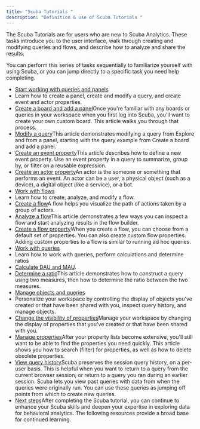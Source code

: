 ```yaml
---
title: "Scuba Tutorials "
description: "Definition & use of Scuba Tutorials "
---
```


The Scuba Tutorials are for users who are new to Scuba Analytics. These tasks introduce you to the user interface, walk through creating and modifying queries and flows, and describe how to analyze and share the results.

You can perform this series of tasks sequentially to familiarize yourself with using Scuba, or you can jump directly to a specific task you need help completing.

- [Start working with queries and panels](/measure_iq/create-a-board-with-queries-panels)
- Learn how to create a panel, create and modify a query, and create event and actor properties.
- [Create a board and add a panel](/measure_iq/create-a-board-with-queries-panels)Once you're familiar with any boards or queries in your workspace when you first log into Scuba, you'll want to create your own custom board. This article walks you through that process.
- [Modify a query](/measure_iq/modify-a-query)This article demonstrates modifying a query from Explore and from a panel, starting with the query example from Create a board and add a panel.
- [Create an event property](/measure_iq/create-an-event-property)This article describes how to define a new event property. Use an event property in a query to summarize, group by, or filter on a reusable expression.
- [Create an actor property](/measure_iq/create-an-actor-property)An actor is the someone or something that performs an event. An actor can be a user, a physical object (such as a device), a digital object (like a service), or a bot.
- [Work with flows](/measure_iq/work-with-flows)
- Learn how to create, analyze, and modify a flow.
- [Create a flow](/measure_iq/work-with-flows/create-a-flow)A flow helps you visualize the path of actions taken by a group of actors.
- [Analyze a flow](/measure_iq/work-with-flows/analyze-a-flow)This article demonstrates a few ways you can inspect a flow and start analyzing results in the flow builder.
- [Create a flow property](/measure_iq/work-with-flows/create-a-flow-property)When you create a flow, you can choose from a default set of properties. You can also create custom flow properties. Adding custom properties to a flow is similar to running ad hoc queries.
- [Work with queries](/measure_iq/work-with-queries)
- Learn how to work with queries, perform calculations and determine ratios
- [Calculate DAU and MAU](/measure_iq/work-with-queries/calculate-dau-and-mau).
- [Determine a ratio](/measure_iq/work-with-queries/determine-a-ratio)This article demonstrates how to construct a query using two measures, then how to determine the ratio between the two measures.
- [Manage objects and queries](/measure_iq/manage-objects-and-queries)
- Personalize your workspace by controlling the display of objects you've created or that have been shared with you, inspect query history, and manage objects.
- [Change the visibility of properties](/measure_iq/manage-objects-and-queries/change-the-visibility-of-properties)Manage your workspace by changing the display of properties that you've created or that have been shared with you.
- [Manage properties](/measure_iq/manage-objects-and-queries/manage-properties)After your property lists become extensive, you'll still want to be able to find the properties you need quickly. This article shows you how to search (filter) for properties, as well as how to delete obsolete properties.
- [View query history](/measure_iq/manage-objects-and-queries/view-query-history)Scuba preserves the session query history, on a per-user basis. This is helpful when you want to return to a query from the current browser session, or return to a query you ran during an earlier session. Scuba lets you view past queries with data from when the queries were originally run. You can use these queries as jumping off points from which to create new queries.
- [Next steps](/measure_iq/manage-objects-and-queries/next-steps)After completing the Scuba tutorial, you can continue to enhance your Scuba skills and deepen your expertise in exploring data for behavioral analytics. The following resources provide a broad base for continued learning.
